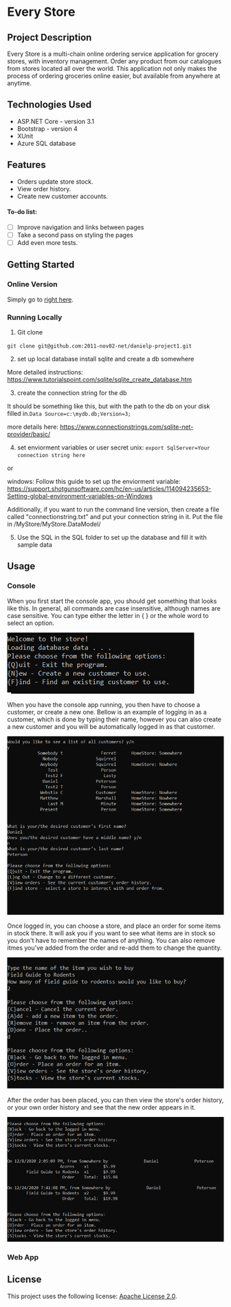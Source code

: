 # Every Store

## Project Description

Every Store is a multi-chain online ordering service application for grocery stores, with inventory management. Order any product from our catalogues from stores located all over the world. This application not only makes the process of ordering groceries online easier, but available from anywhere at anytime.

## Technologies Used

* ASP.NET Core - version  3.1
* Bootstrap - version 4
* XUnit
* Azure SQL database


## Features
* Orders update store stock.
* View order history.
* Create new customer accounts.

#### To-do list:
- [ ] Improve navigation and links between pages
- [ ] Take a second pass on styling the pages
- [ ] Add even more tests.

## Getting Started
 
 ### Online Version
 Simply go to [right here](http://noelwiz.azurewebsites.net/).
 
 ### Running Locally
 1. Git clone
 
 
 `git clone git@github.com:2011-nov02-net/danielp-project1.git`
 
  
 2. set up local database
 install sqlite and create a db somewhere
 
 
 More detailed instructions: https://www.tutorialspoint.com/sqlite/sqlite_create_database.htm
  
 3. create the connection string for the db
 
 
 It should be something like this, but with the path to the db on your disk filled in.` Data Source=c:\mydb.db;Version=3; `
 
 
 more details here: https://www.connectionstrings.com/sqlite-net-provider/basic/
 
 
 
 4. set enviorment variables or user secret
 unix:
 `export SqlServer=Your connection string here`
 
 or
 
 windows: 
 Follow this guide to set up the enviorment variable: https://support.shotgunsoftware.com/hc/en-us/articles/114094235653-Setting-global-environment-variables-on-Windows
 
 Additionally, if you want to run the command line version, then create a file called "connectionstring.txt" and put your connection string in it.
 Put the file in /MyStore/MyStore.DataModel/

 5. Use the SQL in the SQL folder to set up the database and fill it with sample data

## Usage

### Console
When you first start the console app, you should get something that looks like this.
In general, all commands are case insensitive, although names are case sensitive. You can type either the letter in { } or the whole word to select an option. 

![console page startup menu](https://github.com/2011-nov02-net/danielp-project1/blob/master/images/console_startup.png)

When you have the console app running, you then have to choose a customer, or create a new one. Bellow is an example of logging in as a customer, which is done by typing their name, however you can also create a new customer and you will be automatically logged in as that customer.

![Login to a console](https://github.com/2011-nov02-net/danielp-project1/blob/master/images/console_login.png)

Once logged in, you can choose a store, and place an order for some items in stock there. It will ask you if you want to see what items are in stock so you don't have to remember the names of anything. You can also remove itmes you've added from the order and re-add them to change the quantity.

![Placing an order for some field guides](https://github.com/2011-nov02-net/danielp-project1/blob/master/images/console_placeorder.png)

After the order has been placed, you can then view the store's order history, or your own order history and see that the new order appears in it.

![Checking that the order was placed](https://github.com/2011-nov02-net/danielp-project1/blob/master/images/console_vieworders.png)

### Web App

## License

This project uses the following license: [Apache License 2.0](https://github.com/2011-nov02-net/danielp-project1/blob/master/LICENSE).

